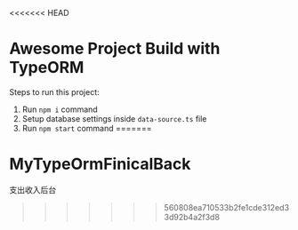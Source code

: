 <<<<<<< HEAD
# Awesome Project Build with TypeORM

Steps to run this project:

1. Run `npm i` command
2. Setup database settings inside `data-source.ts` file
3. Run `npm start` command
=======
# MyTypeOrmFinicalBack
支出收入后台 
>>>>>>> 560808ea710533b2fe1cde312ed33d92b4a2f3d8
